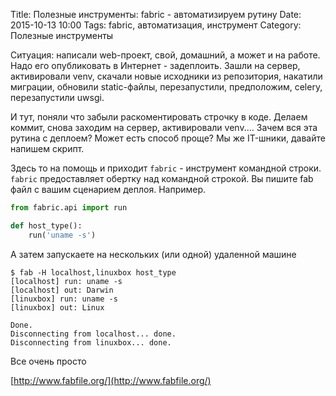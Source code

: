 Title: Полезные инструменты: fabric - автоматизируем рутину
Date: 2015-10-13 10:00
Tags: fabric, автоматизация, инструмент
Category: Полезные инструменты


Ситуация: написали web-проект, свой, домашний, а может и на работе. Надо его опубликовать в Интернет - задеплоить. 
Зашли на сервер, активировали venv, скачали новые исходники из репозитория, накатили миграции, обновили static-файлы, перезапустили, предположим, celery, перезапустили uwsgi.

И тут, поняли что забыли раскоментировать строчку в коде. Делаем коммит, снова заходим на сервер, активировали venv.... 
Зачем вся эта рутина с деплоем? Может есть способ проще? Мы же IT-шники, давайте напишем скрипт. 

Здесь то на помощь и приходит ```fabric``` - инструмент командной строки. 
```fabric``` предоставляет обертку над командной строкой. Вы пишите fab файл с вашим сценарием деплоя. Например.

```python
from fabric.api import run

def host_type():
    run('uname -s')
```

А затем запускаете на нескольких (или одной) удаленной машине

```
$ fab -H localhost,linuxbox host_type
[localhost] run: uname -s
[localhost] out: Darwin
[linuxbox] run: uname -s
[linuxbox] out: Linux

Done.
Disconnecting from localhost... done.
Disconnecting from linuxbox... done.
```

Все очень просто

[http://www.fabfile.org/](http://www.fabfile.org/)